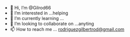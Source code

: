- 👋 Hi, I’m @Gilrod66
- 👀 I’m interested in ...helping 
- 🌱 I’m currently learning ...
- 💞️ I’m looking to collaborate on ...anyting
- 📫 How to reach me ... rodriguezgilbertrod@gmail.com

<!---
Gilrod66/Gilrod66 is a ✨ special ✨ repository because its `README.md` (this file) appears on your GitHub profile.
You can click the Preview link to take a look at your changes.
--->
